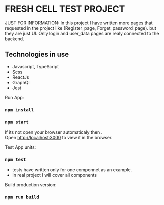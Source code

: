 # FRESH CELL TEST PROJECT

JUST FOR INFORMATION: In this project I have written more pages that requested in the project like (Register_page, Forget_password_page). but they are just UI. Only login and user_data pages are realy connected to the backend.

## Technologies in use

- Javascript, TypeScript
- Scss
- ReactJs
- GraphQl
- Jest

Run App:

### `npm install`

### `npm start`

If its not open your browser automaticaly then .\
Open [http://localhost:3000](http://localhost:3000) to view it in the browser.

Test App units:

### `npm test`

- tests have written only for one componnet as an example.
- In real project I will cover all components

Build production version:

### `npm run build`
